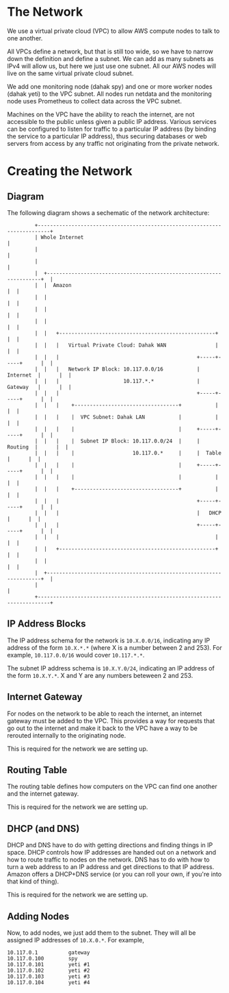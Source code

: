 # The Network

We use a virtual private cloud (VPC) to allow AWS compute nodes
to talk to one another.

All VPCs define a network, but that is still too wide,
so we have to narrow down the definition and define a subnet.
We can add as many subnets as IPv4 will allow us, but here
we just use one subnet. All our AWS nodes will live on the 
same virtual private cloud subnet. 

We add one monitoring node (dahak spy) and one or more
worker nodes (dahak yeti) to the VPC subnet. All nodes 
run netdata and the monitoring node uses Prometheus to
collect data across the VPC subnet.

Machines on the VPC have the ability to reach the internet, 
are not accessible to the public unless given a public
IP address. Various services can be configured to listen for 
traffic to a particular IP address (by binding the service
to a particular IP address), thus securing databases 
or web servers from access by any traffic not originating
from the private network.

# Creating the Network

## Diagram

The following diagram shows a sechematic of the network architecture:

```
         +--------------------------------------------------------------------------+
         | Whole Internet                                                           |
         |                                                                          |
         |                                                                          |
         |  +--------------------------------------------------------------------+  |
         |  |  Amazon                                                            |  |
         |  |                                                                    |  |
         |  |                                                                    |  |
         |  |                                                                    |  |
         |  |   +---------------------------------------------------+            |  |
         |  |   |   Virtual Private Cloud: Dahak WAN                |            |  |
         |  |   |                                             +-----+-----+      |  |
         |  |   |   Network IP Block: 10.117.0.0/16           | Internet  |      |  |
         |  |   |                     10.117.*.*              | Gateway   |      |  |
         |  |   |                                             +-----+-----+      |  |
         |  |   |    +----------------------------------+           |            |  |
         |  |   |    |  VPC Subnet: Dahak LAN           |           |            |  |
         |  |   |    |                                  |     +-----+-----+      |  |
         |  |   |    |  Subnet IP Block: 10.117.0.0/24  |     |  Routing  |      |  |
         |  |   |    |                   10.117.0.*     |     |  Table    |      |  |
         |  |   |    |                                  |     +-----+-----+      |  |
         |  |   |    |                                  |           |            |  |
         |  |   |    +----------------------------------+           |            |  |
         |  |   |                                             +-----+-----+      |  |
         |  |   |                                             |   DHCP    |      |  |
         |  |   |                                             +-----+-----+      |  |
         |  |   |                                                   |            |  |
         |  |   +---------------------------------------------------+            |  |
         |  |                                                                    |  |
         |  +--------------------------------------------------------------------+  |
         |                                                                          |
         +--------------------------------------------------------------------------+
```


## IP Address Blocks

The IP address schema for the network is `10.X.0.0/16`, indicating 
any IP address of the form `10.X.*.*` (where X is a number between 2 and 253).
For example, `10.117.0.0/16` would cover `10.117.*.*`.

The subnet IP address schema is `10.X.Y.0/24`, indicating
an IP address of the form `10.X.Y.*`. X and Y are any numbers
beteween 2 and 253.

## Internet Gateway

For nodes on the network to be able to reach the internet,
an internet gateway must be added to the VPC. This provides
a way for requests that go out to the internet and make it 
back to the VPC have a way to be rerouted internally to the 
originating node.

This is required for the network we are setting up.

## Routing Table

The routing table defines how computers on the VPC can find
one another and the internet gateway. 

This is required for the network we are setting up.

## DHCP (and DNS)

DHCP and DNS have to do with getting directions and finding things
in IP space. DHCP controls how IP addresses are handed out on a 
network and how to route traffic to nodes on the network. 
DNS has to do with how to turn a web address to an IP address 
and get directions to that IP address. Amazon offers a 
DHCP+DNS service (or you can roll your own, if you're into 
that kind of thing).

This is required for the network we are setting up.

## Adding Nodes

Now, to add nodes, we just add them to the subnet.
They will all be assigned IP addresses of `10.X.0.*`.
For example, 

```
10.117.0.1          gateway
10.117.0.100        spy 
10.117.0.101        yeti #1
10.117.0.102        yeti #2
10.117.0.103        yeti #3
10.117.0.104        yeti #4
```

